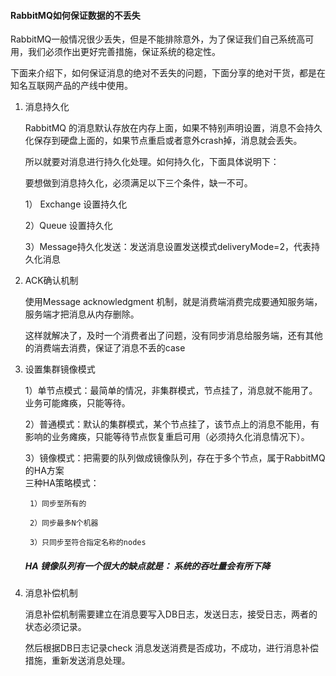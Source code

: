 #### RabbitMQ如何保证数据的不丢失
RabbitMQ一般情况很少丢失，但是不能排除意外，为了保证我们自己系统高可用，我们必须作出更好完善措施，保证系统的稳定性。

下面来介绍下，如何保证消息的绝对不丢失的问题，下面分享的绝对干货，都是在知名互联网产品的产线中使用。

1. 消息持久化
    
    RabbitMQ 的消息默认存放在内存上面，如果不特别声明设置，消息不会持久化保存到硬盘上面的，如果节点重启或者意外crash掉，消息就会丢失。
    
    所以就要对消息进行持久化处理。如何持久化，下面具体说明下：
    
    要想做到消息持久化，必须满足以下三个条件，缺一不可。
    
    1） Exchange 设置持久化
    
    2）Queue 设置持久化
    
    3）Message持久化发送：发送消息设置发送模式deliveryMode=2，代表持久化消息
    
2. ACK确认机制
    
    使用Message acknowledgment 机制，就是消费端消费完成要通知服务端，服务端才把消息从内存删除。
    
    这样就解决了，及时一个消费者出了问题，没有同步消息给服务端，还有其他的消费端去消费，保证了消息不丢的case

3. 设置集群镜像模式

    1）单节点模式：最简单的情况，非集群模式，节点挂了，消息就不能用了。业务可能瘫痪，只能等待。

    2）普通模式：默认的集群模式，某个节点挂了，该节点上的消息不能用，有影响的业务瘫痪，只能等待节点恢复重启可用（必须持久化消息情况下）。

    3）镜像模式：把需要的队列做成镜像队列，存在于多个节点，属于RabbitMQ的HA方案  
        三种HA策略模式：

        1）同步至所有的
        
        2）同步最多N个机器
        
        3）只同步至符合指定名称的nodes
        
    ##### HA 镜像队列有一个很大的缺点就是：   系统的吞吐量会有所下降

4. 消息补偿机制
    
    消息补偿机制需要建立在消息要写入DB日志，发送日志，接受日志，两者的状态必须记录。
    
    然后根据DB日志记录check 消息发送消费是否成功，不成功，进行消息补偿措施，重新发送消息处理。

